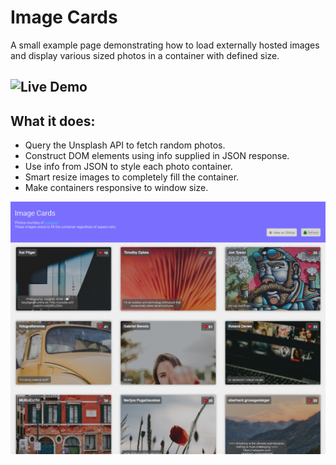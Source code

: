 # Image Cards
A small example page demonstrating how to load externally hosted images and display various sized photos in a container with defined size.

## ![Live Demo](https://example-image-cards.firebaseapp.com/)

## What it does:
- Query the Unsplash API to fetch random photos.
- Construct DOM elements using info supplied in JSON response.
- Use info from JSON to style each photo container.
- Smart resize images to completely fill the container.
- Make containers responsive to window size.

![Preview](https://github.com/dieharders/example-image-cards/blob/master/preview.png)